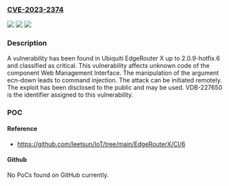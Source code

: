### [CVE-2023-2374](https://cve.mitre.org/cgi-bin/cvename.cgi?name=CVE-2023-2374)
![](https://img.shields.io/static/v1?label=Product&message=EdgeRouter%20X&color=blue)
![](https://img.shields.io/static/v1?label=Version&message=%3D%202.0.9-hotfix.0%20&color=brighgreen)
![](https://img.shields.io/static/v1?label=Vulnerability&message=CWE-77%20Command%20Injection&color=brighgreen)

### Description

A vulnerability has been found in Ubiquiti EdgeRouter X up to 2.0.9-hotfix.6 and classified as critical. This vulnerability affects unknown code of the component Web Management Interface. The manipulation of the argument ecn-down leads to command injection. The attack can be initiated remotely. The exploit has been disclosed to the public and may be used. VDB-227650 is the identifier assigned to this vulnerability.

### POC

#### Reference
- https://github.com/leetsun/IoT/tree/main/EdgeRouterX/CI/6

#### Github
No PoCs found on GitHub currently.

